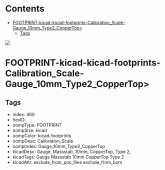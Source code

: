 



Contents
========

* [FOOTPRINT-kicad-kicad-footprints-Calibration_Scale-Gauge_10mm_Type2_CopperTop>](#footprint-kicad-kicad-footprints-calibration_scale-gauge_10mm_type2_coppertop)
	* [Tags](#tags)
  
![][im]
# FOOTPRINT-kicad-kicad-footprints-Calibration_Scale-Gauge_10mm_Type2_CopperTop>

## Tags

- index: 460
- hexID: 
- oompType: FOOTPRINT
- oompSize: kicad
- oompColor: kicad-footprints
- oompDesc: Calibration_Scale
- oompIndex: Gauge_10mm_Type2_CopperTop
- kicadDesc: Gauge, Massstab, 10mm, CopperTop, Type 2,
- kicadTags: Gauge Massstab 10mm CopperTop Type 2
- kicadAttr: exclude_from_pos_files exclude_from_bom



[im]: image.png
